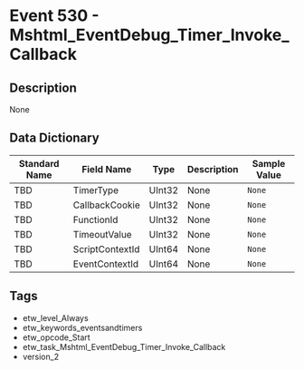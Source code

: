 # Event 530 - Mshtml_EventDebug_Timer_Invoke_Callback

## Description
None

## Data Dictionary
|Standard Name|Field Name|Type|Description|Sample Value|
|---|---|---|---|---|
|TBD|TimerType|UInt32|None|`None`|
|TBD|CallbackCookie|UInt32|None|`None`|
|TBD|FunctionId|UInt32|None|`None`|
|TBD|TimeoutValue|UInt32|None|`None`|
|TBD|ScriptContextId|UInt64|None|`None`|
|TBD|EventContextId|UInt64|None|`None`|

## Tags
* etw_level_Always
* etw_keywords_eventsandtimers
* etw_opcode_Start
* etw_task_Mshtml_EventDebug_Timer_Invoke_Callback
* version_2